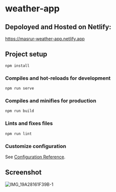 # weather-app

## Depoloyed and Hosted on Netlify:
https://masrur-weather-app.netlify.app

## Project setup
```
npm install
```

### Compiles and hot-reloads for development
```
npm run serve
```

### Compiles and minifies for production
```
npm run build
```

### Lints and fixes files
```
npm run lint
```

### Customize configuration
See [Configuration Reference](https://cli.vuejs.org/config/).


## Screenshot
![IMG_19A28161F39B-1](https://user-images.githubusercontent.com/42804706/214040931-3495de4d-5f91-4e0e-9c29-3023c7b973c2.jpeg)
